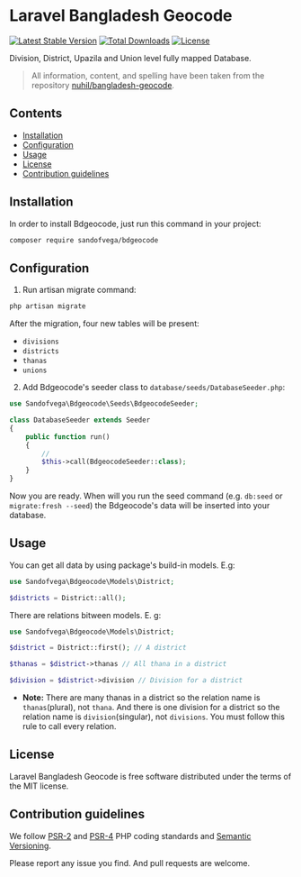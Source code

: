 # Laravel Bangladesh Geocode
[![Latest Stable Version](https://poser.pugx.org/sandofvega/bdgeocode/v/stable)](https://packagist.org/packages/sandofvega/bdgeocode)
[![Total Downloads](https://poser.pugx.org/sandofvega/bdgeocode/downloads)](https://packagist.org/packages/sandofvega/bdgeocode)
[![License](https://poser.pugx.org/sandofvega/bdgeocode/license)](https://packagist.org/packages/sandofvega/bdgeocode)
 
Division, District, Upazila and Union level fully mapped Database.

> All information, content, and spelling have been taken from the repository [nuhil/bangladesh-geocode](https://github.com/nuhil/bangladesh-geocode).

## Contents

- [Installation](#installation)
- [Configuration](#configuration)
- [Usage](#usage)
- [License](#license)
- [Contribution guidelines](#contribution-guidelines)

## Installation

In order to install Bdgeocode, just run this command in your project:

```bash
composer require sandofvega/bdgeocode
```


## Configuration

1) Run artisan migrate command:

```bash
php artisan migrate
```

After the migration, four new tables will be present:
- `divisions`
- `districts`
- `thanas`
- `unions`

2) Add Bdgeocode's seeder class to `database/seeds/DatabaseSeeder.php`:

```php
use Sandofvega\Bdgeocode\Seeds\BdgeocodeSeeder;

class DatabaseSeeder extends Seeder
{
    public function run()
    {
        //
        $this->call(BdgeocodeSeeder::class);
    }
}
```

Now you are ready. When will you run the seed command (e.g. `db:seed` or `migrate:fresh --seed`) the Bdgeocode's data will be inserted into your database.

## Usage

You can get all data by using package's build-in models. E.g:

```php
use Sandofvega\Bdgeocode\Models\District;

$districts = District::all();
```

There are relations bitween models. E. g:

```php
use Sandofvega\Bdgeocode\Models\District;

$district = District::first(); // A district

$thanas = $district->thanas // All thana in a district

$division = $district->division // Division for a district
```

+ **Note:** There are many thanas in a district so the relation name is `thanas`(plural), not `thana`. And there is one division for a district so the relation name is `division`(singular), not `divisions`. You must follow this rule to call every relation.


## License

Laravel Bangladesh Geocode is free software distributed under the terms of the MIT license.

## Contribution guidelines

We follow [PSR-2](https://www.php-fig.org/psr/psr-2/) and [PSR-4](https://www.php-fig.org/psr/psr-4/) PHP coding standards and [Semantic Versioning](https://semver.org/).

Please report any issue you find. And pull requests are welcome.
